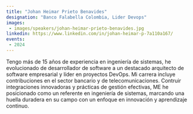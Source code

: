 ```yaml
---
title: "Johan Heimar Prieto Benavides"
designation: "Banco Falabella Colombia, Lider Devops"
images:
 - images/speakers/johan-heimar-prieto-benavides.jpg
linkedin: https://www.linkedin.com/in/johan-heimar-p-7a110a167/
events:
 - 2024
---
```


Tengo más de 15 años de experiencia en ingeniería de sistemas, he evolucionado de desarrollador de software a un destacado arquitecto de software empresarial y líder en proyectos DevOps. Mi carrera incluye contribuciones en el sector bancario y de telecomunicaciones. Contruir integraciones innovadoras y prácticas de gestión efectivas, ME he posicionado como un referente en ingeniería de sistemas, marcando una huella duradera en su campo con un enfoque en innovación y aprendizaje continuo.